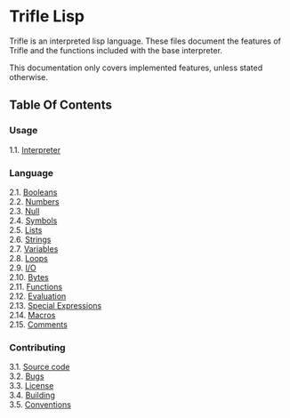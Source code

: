 # Trifle Lisp

Trifle is an interpreted lisp language. These files document the
features of Trifle and the functions included with the base
interpreter.

This documentation only covers implemented features, unless stated
otherwise.

## Table Of Contents

### Usage

1.1. [Interpreter](Interpreter.md)  

### Language

2.1. [Booleans](Booleans.md)  
2.2. [Numbers](Numbers.md)  
2.3. [Null](Null.md)  
2.4. [Symbols](Symbols.md)  
2.5. [Lists](Lists.md)  
2.6. [Strings](Strings.md)  
2.7. [Variables](Variables.md)  
2.8. [Loops](Loops.md)  
2.9. [I/O](IO.md)  
2.10. [Bytes](Bytes.md)  
2.11. [Functions](Functions.md)  
2.12. [Evaluation](Evaluation.md)  
2.13. [Special Expressions](Special-Expressions.md)  
2.14. [Macros](Macros.md)  
2.15. [Comments](Comments.md)  

### Contributing

3.1. [Source code](https://github.com/wilfred/trifle)  
3.2. [Bugs](https://github.com/wilfred/trifle/issues)  
3.3. [License](License.md)  
3.4. [Building](Building.md)  
3.5. [Conventions](Conventions.md)  
